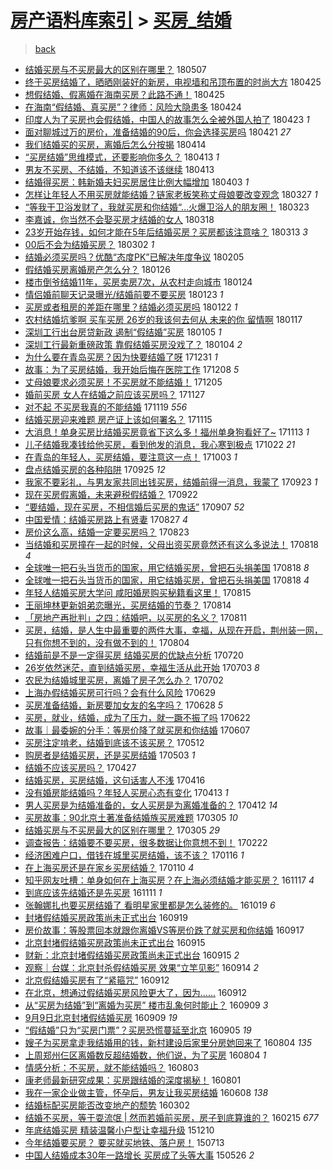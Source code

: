 [房产语料库索引](../../README.md)  > [买房_结婚](买房_结婚.md)
====
> [back](../README.md)

- [结婚买房与不买房最大的区别在哪里？](http://jkwz.applinzi.com/ittc/7100303235036480523.html#%E7%BB%93%E5%A9%9A%E4%B9%B0%E6%88%BF%E4%B8%8E%E4%B8%8D%E4%B9%B0%E6%88%BF%E6%9C%80%E5%A4%A7%E7%9A%84%E5%8C%BA%E5%88%AB%E5%9C%A8%E5%93%AA%E9%87%8C%EF%BC%9F) 180507  
- [终于买房结婚了，晒晒刚装好的新房，电视墙和吊顶布置的时尚大方](http://jkwz.applinzi.com/ittc/7095875931791164427.html#%E7%BB%88%E4%BA%8E%E4%B9%B0%E6%88%BF%E7%BB%93%E5%A9%9A%E4%BA%86%EF%BC%8C%E6%99%92%E6%99%92%E5%88%9A%E8%A3%85%E5%A5%BD%E7%9A%84%E6%96%B0%E6%88%BF%EF%BC%8C%E7%94%B5%E8%A7%86%E5%A2%99%E5%92%8C%E5%90%8A%E9%A1%B6%E5%B8%83%E7%BD%AE%E7%9A%84%E6%97%B6%E5%B0%9A%E5%A4%A7%E6%96%B9) 180425  
- [想假结婚、假离婚在海南买房？此路不通！](http://jkwz.applinzi.com/ittc/7095823644188214283.html#%E6%83%B3%E5%81%87%E7%BB%93%E5%A9%9A%E3%80%81%E5%81%87%E7%A6%BB%E5%A9%9A%E5%9C%A8%E6%B5%B7%E5%8D%97%E4%B9%B0%E6%88%BF%EF%BC%9F%E6%AD%A4%E8%B7%AF%E4%B8%8D%E9%80%9A%EF%BC%81) 180425  
- [在海南“假结婚、真买房”？律师：风险大隐患多](http://jkwz.applinzi.com/ittc/7095540464847684625.html#%E5%9C%A8%E6%B5%B7%E5%8D%97%E2%80%9C%E5%81%87%E7%BB%93%E5%A9%9A%E3%80%81%E7%9C%9F%E4%B9%B0%E6%88%BF%E2%80%9D%EF%BC%9F%E5%BE%8B%E5%B8%88%EF%BC%9A%E9%A3%8E%E9%99%A9%E5%A4%A7%E9%9A%90%E6%82%A3%E5%A4%9A) 180424  
- [印度人为了买房也会假结婚，中国人的故事怎么全被外国人拍了](http://jkwz.applinzi.com/ittc/7093633131699766278.html#%E5%8D%B0%E5%BA%A6%E4%BA%BA%E4%B8%BA%E4%BA%86%E4%B9%B0%E6%88%BF%E4%B9%9F%E4%BC%9A%E5%81%87%E7%BB%93%E5%A9%9A%EF%BC%8C%E4%B8%AD%E5%9B%BD%E4%BA%BA%E7%9A%84%E6%95%85%E4%BA%8B%E6%80%8E%E4%B9%88%E5%85%A8%E8%A2%AB%E5%A4%96%E5%9B%BD%E4%BA%BA%E6%8B%8D%E4%BA%86) 180423 *1* 
- [面对聊城过万的房价，准备结婚的90后，你会选择买房吗](http://jkwz.applinzi.com/ittc/7094381483164959761.html#%E9%9D%A2%E5%AF%B9%E8%81%8A%E5%9F%8E%E8%BF%87%E4%B8%87%E7%9A%84%E6%88%BF%E4%BB%B7%EF%BC%8C%E5%87%86%E5%A4%87%E7%BB%93%E5%A9%9A%E7%9A%8490%E5%90%8E%EF%BC%8C%E4%BD%A0%E4%BC%9A%E9%80%89%E6%8B%A9%E4%B9%B0%E6%88%BF%E5%90%97) 180421 *27* 
- [我们结婚买的买房，离婚后怎么分按揭](http://jkwz.applinzi.com/ittc/7091925327377073158.html#%E6%88%91%E4%BB%AC%E7%BB%93%E5%A9%9A%E4%B9%B0%E7%9A%84%E4%B9%B0%E6%88%BF%EF%BC%8C%E7%A6%BB%E5%A9%9A%E5%90%8E%E6%80%8E%E4%B9%88%E5%88%86%E6%8C%89%E6%8F%AD) 180414  
- [“买房结婚”思维模式，还要影响你多久？](http://jkwz.applinzi.com/ittc/7091598029469778951.html#%E2%80%9C%E4%B9%B0%E6%88%BF%E7%BB%93%E5%A9%9A%E2%80%9D%E6%80%9D%E7%BB%B4%E6%A8%A1%E5%BC%8F%EF%BC%8C%E8%BF%98%E8%A6%81%E5%BD%B1%E5%93%8D%E4%BD%A0%E5%A4%9A%E4%B9%85%EF%BC%9F) 180413 *1* 
- [男友不买房、不结婚，不知道该不该继续](http://jkwz.applinzi.com/ittc/7091541126282740746.html#%E7%94%B7%E5%8F%8B%E4%B8%8D%E4%B9%B0%E6%88%BF%E3%80%81%E4%B8%8D%E7%BB%93%E5%A9%9A%EF%BC%8C%E4%B8%8D%E7%9F%A5%E9%81%93%E8%AF%A5%E4%B8%8D%E8%AF%A5%E7%BB%A7%E7%BB%AD) 180413  
- [结婚得买房：韩新婚夫妇买房居住比例大幅增加](http://jkwz.applinzi.com/ittc/7087762641831592971.html#%E7%BB%93%E5%A9%9A%E5%BE%97%E4%B9%B0%E6%88%BF%EF%BC%9A%E9%9F%A9%E6%96%B0%E5%A9%9A%E5%A4%AB%E5%A6%87%E4%B9%B0%E6%88%BF%E5%B1%85%E4%BD%8F%E6%AF%94%E4%BE%8B%E5%A4%A7%E5%B9%85%E5%A2%9E%E5%8A%A0) 180403 *1* 
- [怎样让年轻人不用买房就能结婚？链家老板笑称丈母娘要改变观念](http://jkwz.applinzi.com/ittc/7085087036119974919.html#%E6%80%8E%E6%A0%B7%E8%AE%A9%E5%B9%B4%E8%BD%BB%E4%BA%BA%E4%B8%8D%E7%94%A8%E4%B9%B0%E6%88%BF%E5%B0%B1%E8%83%BD%E7%BB%93%E5%A9%9A%EF%BC%9F%E9%93%BE%E5%AE%B6%E8%80%81%E6%9D%BF%E7%AC%91%E7%A7%B0%E4%B8%88%E6%AF%8D%E5%A8%98%E8%A6%81%E6%94%B9%E5%8F%98%E8%A7%82%E5%BF%B5) 180327 *1* 
- [“等我干卫浴发财了，我就买房和你结婚“…火爆卫浴人的朋友圈！](http://jkwz.applinzi.com/ittc/7083611160769463303.html#%E2%80%9C%E7%AD%89%E6%88%91%E5%B9%B2%E5%8D%AB%E6%B5%B4%E5%8F%91%E8%B4%A2%E4%BA%86%EF%BC%8C%E6%88%91%E5%B0%B1%E4%B9%B0%E6%88%BF%E5%92%8C%E4%BD%A0%E7%BB%93%E5%A9%9A%E2%80%9C%E2%80%A6%E7%81%AB%E7%88%86%E5%8D%AB%E6%B5%B4%E4%BA%BA%E7%9A%84%E6%9C%8B%E5%8F%8B%E5%9C%88%EF%BC%81) 180323  
- [李嘉诚，你当然不会娶买房才结婚的女人](http://jkwz.applinzi.com/ittc/7081946989661258768.html#%E6%9D%8E%E5%98%89%E8%AF%9A%EF%BC%8C%E4%BD%A0%E5%BD%93%E7%84%B6%E4%B8%8D%E4%BC%9A%E5%A8%B6%E4%B9%B0%E6%88%BF%E6%89%8D%E7%BB%93%E5%A9%9A%E7%9A%84%E5%A5%B3%E4%BA%BA) 180318  
- [23岁开始存钱，如何才能在5年后结婚买房？买房都该注意啥？](http://jkwz.applinzi.com/ittc/7080011410128241680.html#23%E5%B2%81%E5%BC%80%E5%A7%8B%E5%AD%98%E9%92%B1%EF%BC%8C%E5%A6%82%E4%BD%95%E6%89%8D%E8%83%BD%E5%9C%A85%E5%B9%B4%E5%90%8E%E7%BB%93%E5%A9%9A%E4%B9%B0%E6%88%BF%EF%BC%9F%E4%B9%B0%E6%88%BF%E9%83%BD%E8%AF%A5%E6%B3%A8%E6%84%8F%E5%95%A5%EF%BC%9F) 180313 *3* 
- [00后不会为结婚买房？](http://jkwz.applinzi.com/ittc/7075822659386737681.html#00%E5%90%8E%E4%B8%8D%E4%BC%9A%E4%B8%BA%E7%BB%93%E5%A9%9A%E4%B9%B0%E6%88%BF%EF%BC%9F) 180302 *1* 
- [结婚必须买房吗？优酷“态度PK”已解决年度争议](http://jkwz.applinzi.com/ittc/7066643068885664779.html#%E7%BB%93%E5%A9%9A%E5%BF%85%E9%A1%BB%E4%B9%B0%E6%88%BF%E5%90%97%EF%BC%9F%E4%BC%98%E9%85%B7%E2%80%9C%E6%80%81%E5%BA%A6PK%E2%80%9D%E5%B7%B2%E8%A7%A3%E5%86%B3%E5%B9%B4%E5%BA%A6%E4%BA%89%E8%AE%AE) 180205  
- [假结婚买房离婚房产怎么分？](http://jkwz.applinzi.com/ittc/7062806883373417489.html#%E5%81%87%E7%BB%93%E5%A9%9A%E4%B9%B0%E6%88%BF%E7%A6%BB%E5%A9%9A%E6%88%BF%E4%BA%A7%E6%80%8E%E4%B9%88%E5%88%86%EF%BC%9F) 180126  
- [楼市倒爷结婚11年，买房卖房7次，从农村走向城市](http://jkwz.applinzi.com/ittc/7062086617265603591.html#%E6%A5%BC%E5%B8%82%E5%80%92%E7%88%B7%E7%BB%93%E5%A9%9A11%E5%B9%B4%EF%BC%8C%E4%B9%B0%E6%88%BF%E5%8D%96%E6%88%BF7%E6%AC%A1%EF%BC%8C%E4%BB%8E%E5%86%9C%E6%9D%91%E8%B5%B0%E5%90%91%E5%9F%8E%E5%B8%82) 180124  
- [情侣婚前聊天记录曝光/结婚前要不要买房](http://jkwz.applinzi.com/ittc/7061828497142449163.html#%E6%83%85%E4%BE%A3%E5%A9%9A%E5%89%8D%E8%81%8A%E5%A4%A9%E8%AE%B0%E5%BD%95%E6%9B%9D%E5%85%89%2F%E7%BB%93%E5%A9%9A%E5%89%8D%E8%A6%81%E4%B8%8D%E8%A6%81%E4%B9%B0%E6%88%BF) 180123 *1* 
- [买房或者租房的差距在哪里？结婚必须买房吗](http://jkwz.applinzi.com/ittc/7061353845072856074.html#%E4%B9%B0%E6%88%BF%E6%88%96%E8%80%85%E7%A7%9F%E6%88%BF%E7%9A%84%E5%B7%AE%E8%B7%9D%E5%9C%A8%E5%93%AA%E9%87%8C%EF%BC%9F%E7%BB%93%E5%A9%9A%E5%BF%85%E9%A1%BB%E4%B9%B0%E6%88%BF%E5%90%97) 180122 *1* 
- [农村结婚坑爹啊 买车买房 26岁的我该何去何从 未来的你 留情啊](http://jkwz.applinzi.com/ittc/7059668311590044688.html#%E5%86%9C%E6%9D%91%E7%BB%93%E5%A9%9A%E5%9D%91%E7%88%B9%E5%95%8A+%E4%B9%B0%E8%BD%A6%E4%B9%B0%E6%88%BF+26%E5%B2%81%E7%9A%84%E6%88%91%E8%AF%A5%E4%BD%95%E5%8E%BB%E4%BD%95%E4%BB%8E+%E6%9C%AA%E6%9D%A5%E7%9A%84%E4%BD%A0+%E7%95%99%E6%83%85%E5%95%8A) 180117  
- [深圳工行出台房贷新政 遏制“假结婚”买房](http://jkwz.applinzi.com/ittc/7055052623755871242.html#%E6%B7%B1%E5%9C%B3%E5%B7%A5%E8%A1%8C%E5%87%BA%E5%8F%B0%E6%88%BF%E8%B4%B7%E6%96%B0%E6%94%BF+%E9%81%8F%E5%88%B6%E2%80%9C%E5%81%87%E7%BB%93%E5%A9%9A%E2%80%9D%E4%B9%B0%E6%88%BF) 180105 *1* 
- [深圳工行最新重磅政策 靠假结婚买房没戏了？](http://jkwz.applinzi.com/ittc/7054664969834988560.html#%E6%B7%B1%E5%9C%B3%E5%B7%A5%E8%A1%8C%E6%9C%80%E6%96%B0%E9%87%8D%E7%A3%85%E6%94%BF%E7%AD%96+%E9%9D%A0%E5%81%87%E7%BB%93%E5%A9%9A%E4%B9%B0%E6%88%BF%E6%B2%A1%E6%88%8F%E4%BA%86%EF%BC%9F) 180104 *2* 
- [为什么要在青岛买房？因为快要结婚了呀](http://jkwz.applinzi.com/ittc/7053177857507853318.html#%E4%B8%BA%E4%BB%80%E4%B9%88%E8%A6%81%E5%9C%A8%E9%9D%92%E5%B2%9B%E4%B9%B0%E6%88%BF%EF%BC%9F%E5%9B%A0%E4%B8%BA%E5%BF%AB%E8%A6%81%E7%BB%93%E5%A9%9A%E4%BA%86%E5%91%80) 171231 *1* 
- [故事：为了买房结婚，我开始后悔在医院工作](http://jkwz.applinzi.com/ittc/7044751125339702289.html#%E6%95%85%E4%BA%8B%EF%BC%9A%E4%B8%BA%E4%BA%86%E4%B9%B0%E6%88%BF%E7%BB%93%E5%A9%9A%EF%BC%8C%E6%88%91%E5%BC%80%E5%A7%8B%E5%90%8E%E6%82%94%E5%9C%A8%E5%8C%BB%E9%99%A2%E5%B7%A5%E4%BD%9C) 171208 *5* 
- [丈母娘要求必须买房！不买房就不能结婚！](http://jkwz.applinzi.com/ittc/7040995706733593616.html#%E4%B8%88%E6%AF%8D%E5%A8%98%E8%A6%81%E6%B1%82%E5%BF%85%E9%A1%BB%E4%B9%B0%E6%88%BF%EF%BC%81%E4%B8%8D%E4%B9%B0%E6%88%BF%E5%B0%B1%E4%B8%8D%E8%83%BD%E7%BB%93%E5%A9%9A%EF%BC%81) 171205  
- [婚前买房 女人在结婚之前应该买房吗？](http://jkwz.applinzi.com/ittc/7040674491494040593.html#%E5%A9%9A%E5%89%8D%E4%B9%B0%E6%88%BF+%E5%A5%B3%E4%BA%BA%E5%9C%A8%E7%BB%93%E5%A9%9A%E4%B9%8B%E5%89%8D%E5%BA%94%E8%AF%A5%E4%B9%B0%E6%88%BF%E5%90%97%EF%BC%9F) 171127  
- [对不起 不买房我真的不能结婚](http://jkwz.applinzi.com/ittc/7034829993933276176.html#%E5%AF%B9%E4%B8%8D%E8%B5%B7+%E4%B8%8D%E4%B9%B0%E6%88%BF%E6%88%91%E7%9C%9F%E7%9A%84%E4%B8%8D%E8%83%BD%E7%BB%93%E5%A9%9A) 171119 *556* 
- [结婚买房迎来难题 房产证上该如何署名？](http://jkwz.applinzi.com/ittc/7036132336536650768.html#%E7%BB%93%E5%A9%9A%E4%B9%B0%E6%88%BF%E8%BF%8E%E6%9D%A5%E9%9A%BE%E9%A2%98+%E6%88%BF%E4%BA%A7%E8%AF%81%E4%B8%8A%E8%AF%A5%E5%A6%82%E4%BD%95%E7%BD%B2%E5%90%8D%EF%BC%9F) 171115  
- [大消息！单身买房比结婚买房竟省下这么多！福州单身狗看好了~](http://jkwz.applinzi.com/ittc/7035434033717183504.html#%E5%A4%A7%E6%B6%88%E6%81%AF%EF%BC%81%E5%8D%95%E8%BA%AB%E4%B9%B0%E6%88%BF%E6%AF%94%E7%BB%93%E5%A9%9A%E4%B9%B0%E6%88%BF%E7%AB%9F%E7%9C%81%E4%B8%8B%E8%BF%99%E4%B9%88%E5%A4%9A%EF%BC%81%E7%A6%8F%E5%B7%9E%E5%8D%95%E8%BA%AB%E7%8B%97%E7%9C%8B%E5%A5%BD%E4%BA%86%7E) 171113 *1* 
- [儿子结婚我凑钱给他买房，看到他发的消息，我心寒到极点](http://jkwz.applinzi.com/ittc/7027252320235160592.html#%E5%84%BF%E5%AD%90%E7%BB%93%E5%A9%9A%E6%88%91%E5%87%91%E9%92%B1%E7%BB%99%E4%BB%96%E4%B9%B0%E6%88%BF%EF%BC%8C%E7%9C%8B%E5%88%B0%E4%BB%96%E5%8F%91%E7%9A%84%E6%B6%88%E6%81%AF%EF%BC%8C%E6%88%91%E5%BF%83%E5%AF%92%E5%88%B0%E6%9E%81%E7%82%B9) 171022 *21* 
- [在青岛的年轻人，买房结婚，要注意这一点！](http://jkwz.applinzi.com/ittc/7020153820422865936.html#%E5%9C%A8%E9%9D%92%E5%B2%9B%E7%9A%84%E5%B9%B4%E8%BD%BB%E4%BA%BA%EF%BC%8C%E4%B9%B0%E6%88%BF%E7%BB%93%E5%A9%9A%EF%BC%8C%E8%A6%81%E6%B3%A8%E6%84%8F%E8%BF%99%E4%B8%80%E7%82%B9%EF%BC%81) 171003 *1* 
- [盘点结婚买房的各种陷阱](http://jkwz.applinzi.com/ittc/7017158319565964304.html#%E7%9B%98%E7%82%B9%E7%BB%93%E5%A9%9A%E4%B9%B0%E6%88%BF%E7%9A%84%E5%90%84%E7%A7%8D%E9%99%B7%E9%98%B1) 170925 *12* 
- [我家不要彩礼，与男友家共同出钱买房，结婚前得一消息，我蒙了](http://jkwz.applinzi.com/ittc/7016638426173146128.html#%E6%88%91%E5%AE%B6%E4%B8%8D%E8%A6%81%E5%BD%A9%E7%A4%BC%EF%BC%8C%E4%B8%8E%E7%94%B7%E5%8F%8B%E5%AE%B6%E5%85%B1%E5%90%8C%E5%87%BA%E9%92%B1%E4%B9%B0%E6%88%BF%EF%BC%8C%E7%BB%93%E5%A9%9A%E5%89%8D%E5%BE%97%E4%B8%80%E6%B6%88%E6%81%AF%EF%BC%8C%E6%88%91%E8%92%99%E4%BA%86) 170923 *1* 
- [现在买房假离婚，未来避税假结婚？](http://jkwz.applinzi.com/ittc/7016125355742725137.html#%E7%8E%B0%E5%9C%A8%E4%B9%B0%E6%88%BF%E5%81%87%E7%A6%BB%E5%A9%9A%EF%BC%8C%E6%9C%AA%E6%9D%A5%E9%81%BF%E7%A8%8E%E5%81%87%E7%BB%93%E5%A9%9A%EF%BC%9F) 170922  
- [“要结婚，现在买房，不相信婚后买房的鬼话”](http://jkwz.applinzi.com/ittc/7010715227593901072.html#%E2%80%9C%E8%A6%81%E7%BB%93%E5%A9%9A%EF%BC%8C%E7%8E%B0%E5%9C%A8%E4%B9%B0%E6%88%BF%EF%BC%8C%E4%B8%8D%E7%9B%B8%E4%BF%A1%E5%A9%9A%E5%90%8E%E4%B9%B0%E6%88%BF%E7%9A%84%E9%AC%BC%E8%AF%9D%E2%80%9D) 170907 *52* 
- [中国爱情：结婚买房路上有贤妻](http://jkwz.applinzi.com/ittc/7006520011093705745.html#%E4%B8%AD%E5%9B%BD%E7%88%B1%E6%83%85%EF%BC%9A%E7%BB%93%E5%A9%9A%E4%B9%B0%E6%88%BF%E8%B7%AF%E4%B8%8A%E6%9C%89%E8%B4%A4%E5%A6%BB) 170827 *4* 
- [房价这么高，结婚一定要买房吗？](http://jkwz.applinzi.com/ittc/7004956550245123088.html#%E6%88%BF%E4%BB%B7%E8%BF%99%E4%B9%88%E9%AB%98%EF%BC%8C%E7%BB%93%E5%A9%9A%E4%B8%80%E5%AE%9A%E8%A6%81%E4%B9%B0%E6%88%BF%E5%90%97%EF%BC%9F) 170823  
- [当结婚和买房撞在一起的时候，父母出资买房竟然还有这么多说法！](http://jkwz.applinzi.com/ittc/7003218958747173905.html#%E5%BD%93%E7%BB%93%E5%A9%9A%E5%92%8C%E4%B9%B0%E6%88%BF%E6%92%9E%E5%9C%A8%E4%B8%80%E8%B5%B7%E7%9A%84%E6%97%B6%E5%80%99%EF%BC%8C%E7%88%B6%E6%AF%8D%E5%87%BA%E8%B5%84%E4%B9%B0%E6%88%BF%E7%AB%9F%E7%84%B6%E8%BF%98%E6%9C%89%E8%BF%99%E4%B9%88%E5%A4%9A%E8%AF%B4%E6%B3%95%EF%BC%81) 170818 *4* 
- [全球唯一把石头当货币的国家，用它结婚买房，曾把石头捐美国](http://jkwz.applinzi.com/ittc/7003148892227765264.html#%E5%85%A8%E7%90%83%E5%94%AF%E4%B8%80%E6%8A%8A%E7%9F%B3%E5%A4%B4%E5%BD%93%E8%B4%A7%E5%B8%81%E7%9A%84%E5%9B%BD%E5%AE%B6%EF%BC%8C%E7%94%A8%E5%AE%83%E7%BB%93%E5%A9%9A%E4%B9%B0%E6%88%BF%EF%BC%8C%E6%9B%BE%E6%8A%8A%E7%9F%B3%E5%A4%B4%E6%8D%90%E7%BE%8E%E5%9B%BD) 170818 *8* 
- [全球唯一把石头当货币的国家，用它结婚买房，曾把石头捐美国](http://jkwz.applinzi.com/ittc/7002921176295539728.html#%E5%85%A8%E7%90%83%E5%94%AF%E4%B8%80%E6%8A%8A%E7%9F%B3%E5%A4%B4%E5%BD%93%E8%B4%A7%E5%B8%81%E7%9A%84%E5%9B%BD%E5%AE%B6%EF%BC%8C%E7%94%A8%E5%AE%83%E7%BB%93%E5%A9%9A%E4%B9%B0%E6%88%BF%EF%BC%8C%E6%9B%BE%E6%8A%8A%E7%9F%B3%E5%A4%B4%E6%8D%90%E7%BE%8E%E5%9B%BD) 170818 *4* 
- [年轻人结婚买房大学问 咸阳婚房购买秘籍看这里！](http://jkwz.applinzi.com/ittc/7001948065131660304.html#%E5%B9%B4%E8%BD%BB%E4%BA%BA%E7%BB%93%E5%A9%9A%E4%B9%B0%E6%88%BF%E5%A4%A7%E5%AD%A6%E9%97%AE+%E5%92%B8%E9%98%B3%E5%A9%9A%E6%88%BF%E8%B4%AD%E4%B9%B0%E7%A7%98%E7%B1%8D%E7%9C%8B%E8%BF%99%E9%87%8C%EF%BC%81) 170815  
- [王丽坤林更新姐弟恋曝光，买房结婚的节奏？](http://jkwz.applinzi.com/ittc/7001608375899784208.html#%E7%8E%8B%E4%B8%BD%E5%9D%A4%E6%9E%97%E6%9B%B4%E6%96%B0%E5%A7%90%E5%BC%9F%E6%81%8B%E6%9B%9D%E5%85%89%EF%BC%8C%E4%B9%B0%E6%88%BF%E7%BB%93%E5%A9%9A%E7%9A%84%E8%8A%82%E5%A5%8F%EF%BC%9F) 170814  
- [「房地产再批判」之四：结婚吧，以买房的名义？](http://jkwz.applinzi.com/ittc/7000488641338803217.html#%E3%80%8C%E6%88%BF%E5%9C%B0%E4%BA%A7%E5%86%8D%E6%89%B9%E5%88%A4%E3%80%8D%E4%B9%8B%E5%9B%9B%EF%BC%9A%E7%BB%93%E5%A9%9A%E5%90%A7%EF%BC%8C%E4%BB%A5%E4%B9%B0%E6%88%BF%E7%9A%84%E5%90%8D%E4%B9%89%EF%BC%9F) 170811  
- [买房，结婚，是人生中最重要的两件大事，幸福，从现在开启，荆州装一网，只有你想不到的，没有做不到的！](http://jkwz.applinzi.com/ittc/6997980442886931473.html#%E4%B9%B0%E6%88%BF%EF%BC%8C%E7%BB%93%E5%A9%9A%EF%BC%8C%E6%98%AF%E4%BA%BA%E7%94%9F%E4%B8%AD%E6%9C%80%E9%87%8D%E8%A6%81%E7%9A%84%E4%B8%A4%E4%BB%B6%E5%A4%A7%E4%BA%8B%EF%BC%8C%E5%B9%B8%E7%A6%8F%EF%BC%8C%E4%BB%8E%E7%8E%B0%E5%9C%A8%E5%BC%80%E5%90%AF%EF%BC%8C%E8%8D%86%E5%B7%9E%E8%A3%85%E4%B8%80%E7%BD%91%EF%BC%8C%E5%8F%AA%E6%9C%89%E4%BD%A0%E6%83%B3%E4%B8%8D%E5%88%B0%E7%9A%84%EF%BC%8C%E6%B2%A1%E6%9C%89%E5%81%9A%E4%B8%8D%E5%88%B0%E7%9A%84%EF%BC%81) 170804  
- [结婚前是不是一定得买房 结婚买房的优缺点分析](http://jkwz.applinzi.com/ittc/6992400278115320848.html#%E7%BB%93%E5%A9%9A%E5%89%8D%E6%98%AF%E4%B8%8D%E6%98%AF%E4%B8%80%E5%AE%9A%E5%BE%97%E4%B9%B0%E6%88%BF+%E7%BB%93%E5%A9%9A%E4%B9%B0%E6%88%BF%E7%9A%84%E4%BC%98%E7%BC%BA%E7%82%B9%E5%88%86%E6%9E%90) 170720  
- [26岁依然迷茫，直到结婚买房，幸福生活从此开始](http://jkwz.applinzi.com/ittc/6985772071702234116.html#26%E5%B2%81%E4%BE%9D%E7%84%B6%E8%BF%B7%E8%8C%AB%EF%BC%8C%E7%9B%B4%E5%88%B0%E7%BB%93%E5%A9%9A%E4%B9%B0%E6%88%BF%EF%BC%8C%E5%B9%B8%E7%A6%8F%E7%94%9F%E6%B4%BB%E4%BB%8E%E6%AD%A4%E5%BC%80%E5%A7%8B) 170703 *8* 
- [农民为结婚城里买房，离婚了房子怎么办？](http://jkwz.applinzi.com/ittc/6985834995170935813.html#%E5%86%9C%E6%B0%91%E4%B8%BA%E7%BB%93%E5%A9%9A%E5%9F%8E%E9%87%8C%E4%B9%B0%E6%88%BF%EF%BC%8C%E7%A6%BB%E5%A9%9A%E4%BA%86%E6%88%BF%E5%AD%90%E6%80%8E%E4%B9%88%E5%8A%9E%EF%BC%9F) 170702  
- [上海办假结婚买房可行吗？会有什么风险](http://jkwz.applinzi.com/ittc/6984520833606091781.html#%E4%B8%8A%E6%B5%B7%E5%8A%9E%E5%81%87%E7%BB%93%E5%A9%9A%E4%B9%B0%E6%88%BF%E5%8F%AF%E8%A1%8C%E5%90%97%EF%BC%9F%E4%BC%9A%E6%9C%89%E4%BB%80%E4%B9%88%E9%A3%8E%E9%99%A9) 170629  
- [买房准备结婚，新房要加女友的名字吗？](http://jkwz.applinzi.com/ittc/6984157449685566469.html#%E4%B9%B0%E6%88%BF%E5%87%86%E5%A4%87%E7%BB%93%E5%A9%9A%EF%BC%8C%E6%96%B0%E6%88%BF%E8%A6%81%E5%8A%A0%E5%A5%B3%E5%8F%8B%E7%9A%84%E5%90%8D%E5%AD%97%E5%90%97%EF%BC%9F) 170628 *5* 
- [买房，就业，结婚，成为了压力，就一蹶不振了吗](http://jkwz.applinzi.com/ittc/6981954362975716357.html#%E4%B9%B0%E6%88%BF%EF%BC%8C%E5%B0%B1%E4%B8%9A%EF%BC%8C%E7%BB%93%E5%A9%9A%EF%BC%8C%E6%88%90%E4%B8%BA%E4%BA%86%E5%8E%8B%E5%8A%9B%EF%BC%8C%E5%B0%B1%E4%B8%80%E8%B9%B6%E4%B8%8D%E6%8C%AF%E4%BA%86%E5%90%97) 170622  
- [故事｜最委婉的分手：等房价降了就买房和你结婚](http://jkwz.applinzi.com/ittc/6976478164594197508.html#%E6%95%85%E4%BA%8B%EF%BD%9C%E6%9C%80%E5%A7%94%E5%A9%89%E7%9A%84%E5%88%86%E6%89%8B%EF%BC%9A%E7%AD%89%E6%88%BF%E4%BB%B7%E9%99%8D%E4%BA%86%E5%B0%B1%E4%B9%B0%E6%88%BF%E5%92%8C%E4%BD%A0%E7%BB%93%E5%A9%9A) 170607  
- [买房注定啃老，结婚到底该不该买房？](http://jkwz.applinzi.com/ittc/6966552410972488708.html#%E4%B9%B0%E6%88%BF%E6%B3%A8%E5%AE%9A%E5%95%83%E8%80%81%EF%BC%8C%E7%BB%93%E5%A9%9A%E5%88%B0%E5%BA%95%E8%AF%A5%E4%B8%8D%E8%AF%A5%E4%B9%B0%E6%88%BF%EF%BC%9F) 170512  
- [购房者是结婚买房，还是买房结婚](http://jkwz.applinzi.com/ittc/6963499884207408132.html#%E8%B4%AD%E6%88%BF%E8%80%85%E6%98%AF%E7%BB%93%E5%A9%9A%E4%B9%B0%E6%88%BF%EF%BC%8C%E8%BF%98%E6%98%AF%E4%B9%B0%E6%88%BF%E7%BB%93%E5%A9%9A) 170503 *1* 
- [结婚不应该买房吗？](http://jkwz.applinzi.com/ittc/6961148186860192773.html#%E7%BB%93%E5%A9%9A%E4%B8%8D%E5%BA%94%E8%AF%A5%E4%B9%B0%E6%88%BF%E5%90%97%EF%BC%9F) 170427  
- [结婚买房，买房结婚，这句话害人不浅](http://jkwz.applinzi.com/ittc/6957238905190482949.html#%E7%BB%93%E5%A9%9A%E4%B9%B0%E6%88%BF%EF%BC%8C%E4%B9%B0%E6%88%BF%E7%BB%93%E5%A9%9A%EF%BC%8C%E8%BF%99%E5%8F%A5%E8%AF%9D%E5%AE%B3%E4%BA%BA%E4%B8%8D%E6%B5%85) 170416  
- [没有婚房能结婚吗？年轻人买房心态有变化](http://jkwz.applinzi.com/ittc/6955935518863918085.html#%E6%B2%A1%E6%9C%89%E5%A9%9A%E6%88%BF%E8%83%BD%E7%BB%93%E5%A9%9A%E5%90%97%EF%BC%9F%E5%B9%B4%E8%BD%BB%E4%BA%BA%E4%B9%B0%E6%88%BF%E5%BF%83%E6%80%81%E6%9C%89%E5%8F%98%E5%8C%96) 170413 *1* 
- [男人买房是为结婚准备的，女人买房是为离婚准备的？](http://jkwz.applinzi.com/ittc/6955334827514528773.html#%E7%94%B7%E4%BA%BA%E4%B9%B0%E6%88%BF%E6%98%AF%E4%B8%BA%E7%BB%93%E5%A9%9A%E5%87%86%E5%A4%87%E7%9A%84%EF%BC%8C%E5%A5%B3%E4%BA%BA%E4%B9%B0%E6%88%BF%E6%98%AF%E4%B8%BA%E7%A6%BB%E5%A9%9A%E5%87%86%E5%A4%87%E7%9A%84%EF%BC%9F) 170412 *14* 
- [买房故事：90北京土著准备结婚族买房难题](http://jkwz.applinzi.com/ittc/6941682160565224453.html#%E4%B9%B0%E6%88%BF%E6%95%85%E4%BA%8B%EF%BC%9A90%E5%8C%97%E4%BA%AC%E5%9C%9F%E8%91%97%E5%87%86%E5%A4%87%E7%BB%93%E5%A9%9A%E6%97%8F%E4%B9%B0%E6%88%BF%E9%9A%BE%E9%A2%98) 170305 *10* 
- [结婚买房与不买房最大的区别在哪里？](http://jkwz.applinzi.com/ittc/6941557317890999301.html#%E7%BB%93%E5%A9%9A%E4%B9%B0%E6%88%BF%E4%B8%8E%E4%B8%8D%E4%B9%B0%E6%88%BF%E6%9C%80%E5%A4%A7%E7%9A%84%E5%8C%BA%E5%88%AB%E5%9C%A8%E5%93%AA%E9%87%8C%EF%BC%9F) 170305 *29* 
- [调查报告：结婚要不要买房，很多数据让你意想不到！](http://jkwz.applinzi.com/ittc/6937396310054536196.html#%E8%B0%83%E6%9F%A5%E6%8A%A5%E5%91%8A%EF%BC%9A%E7%BB%93%E5%A9%9A%E8%A6%81%E4%B8%8D%E8%A6%81%E4%B9%B0%E6%88%BF%EF%BC%8C%E5%BE%88%E5%A4%9A%E6%95%B0%E6%8D%AE%E8%AE%A9%E4%BD%A0%E6%84%8F%E6%83%B3%E4%B8%8D%E5%88%B0%EF%BC%81) 170222  
- [经济困难户口，借钱在城里买房结婚，该不该？](http://jkwz.applinzi.com/ittc/6923879028997227525.html#%E7%BB%8F%E6%B5%8E%E5%9B%B0%E9%9A%BE%E6%88%B7%E5%8F%A3%EF%BC%8C%E5%80%9F%E9%92%B1%E5%9C%A8%E5%9F%8E%E9%87%8C%E4%B9%B0%E6%88%BF%E7%BB%93%E5%A9%9A%EF%BC%8C%E8%AF%A5%E4%B8%8D%E8%AF%A5%EF%BC%9F) 170116 *1* 
- [在上海买房还是在家乡买房结婚？](http://jkwz.applinzi.com/ittc/6921453392894624773.html#%E5%9C%A8%E4%B8%8A%E6%B5%B7%E4%B9%B0%E6%88%BF%E8%BF%98%E6%98%AF%E5%9C%A8%E5%AE%B6%E4%B9%A1%E4%B9%B0%E6%88%BF%E7%BB%93%E5%A9%9A%EF%BC%9F) 170110 *4* 
- [知乎网友吐槽：单身如何在上海买房？在上海必须结婚才能买房？](http://jkwz.applinzi.com/ittc/6901447032819942405.html#%E7%9F%A5%E4%B9%8E%E7%BD%91%E5%8F%8B%E5%90%90%E6%A7%BD%EF%BC%9A%E5%8D%95%E8%BA%AB%E5%A6%82%E4%BD%95%E5%9C%A8%E4%B8%8A%E6%B5%B7%E4%B9%B0%E6%88%BF%EF%BC%9F%E5%9C%A8%E4%B8%8A%E6%B5%B7%E5%BF%85%E9%A1%BB%E7%BB%93%E5%A9%9A%E6%89%8D%E8%83%BD%E4%B9%B0%E6%88%BF%EF%BC%9F) 161117 *4* 
- [到底应该先结婚还是先买房](http://jkwz.applinzi.com/ittc/6880712627889636357.html#%E5%88%B0%E5%BA%95%E5%BA%94%E8%AF%A5%E5%85%88%E7%BB%93%E5%A9%9A%E8%BF%98%E6%98%AF%E5%85%88%E4%B9%B0%E6%88%BF) 161111 *1* 
- [张翰娜扎也要买房结婚了 看明星家里都是怎么装修的。](http://jkwz.applinzi.com/ittc/6890623954997216260.html#%E5%BC%A0%E7%BF%B0%E5%A8%9C%E6%89%8E%E4%B9%9F%E8%A6%81%E4%B9%B0%E6%88%BF%E7%BB%93%E5%A9%9A%E4%BA%86+%E7%9C%8B%E6%98%8E%E6%98%9F%E5%AE%B6%E9%87%8C%E9%83%BD%E6%98%AF%E6%80%8E%E4%B9%88%E8%A3%85%E4%BF%AE%E7%9A%84%E3%80%82) 161019 *6* 
- [封堵假结婚买房政策尚未正式出台](http://jkwz.applinzi.com/ittc/6879496685314638853.html#%E5%B0%81%E5%A0%B5%E5%81%87%E7%BB%93%E5%A9%9A%E4%B9%B0%E6%88%BF%E6%94%BF%E7%AD%96%E5%B0%9A%E6%9C%AA%E6%AD%A3%E5%BC%8F%E5%87%BA%E5%8F%B0) 160919  
- [房价故事：等股票回本就跟你离婚VS等房价跌了就买房和你结婚](http://jkwz.applinzi.com/ittc/6878916800951092228.html#%E6%88%BF%E4%BB%B7%E6%95%85%E4%BA%8B%EF%BC%9A%E7%AD%89%E8%82%A1%E7%A5%A8%E5%9B%9E%E6%9C%AC%E5%B0%B1%E8%B7%9F%E4%BD%A0%E7%A6%BB%E5%A9%9AVS%E7%AD%89%E6%88%BF%E4%BB%B7%E8%B7%8C%E4%BA%86%E5%B0%B1%E4%B9%B0%E6%88%BF%E5%92%8C%E4%BD%A0%E7%BB%93%E5%A9%9A) 160917  
- [北京封堵假结婚买房政策尚未正式出台](http://jkwz.applinzi.com/ittc/6877873847272997892.html#%E5%8C%97%E4%BA%AC%E5%B0%81%E5%A0%B5%E5%81%87%E7%BB%93%E5%A9%9A%E4%B9%B0%E6%88%BF%E6%94%BF%E7%AD%96%E5%B0%9A%E6%9C%AA%E6%AD%A3%E5%BC%8F%E5%87%BA%E5%8F%B0) 160915  
- [财新：北京封堵假结婚买房政策尚未正式出台](http://jkwz.applinzi.com/ittc/6877828602934068229.html#%E8%B4%A2%E6%96%B0%EF%BC%9A%E5%8C%97%E4%BA%AC%E5%B0%81%E5%A0%B5%E5%81%87%E7%BB%93%E5%A9%9A%E4%B9%B0%E6%88%BF%E6%94%BF%E7%AD%96%E5%B0%9A%E6%9C%AA%E6%AD%A3%E5%BC%8F%E5%87%BA%E5%8F%B0) 160915 *2* 
- [观察｜台媒：北京封杀假结婚买房 效果“立竿见影”](http://jkwz.applinzi.com/ittc/6877771922129028100.html#%E8%A7%82%E5%AF%9F%EF%BD%9C%E5%8F%B0%E5%AA%92%EF%BC%9A%E5%8C%97%E4%BA%AC%E5%B0%81%E6%9D%80%E5%81%87%E7%BB%93%E5%A9%9A%E4%B9%B0%E6%88%BF+%E6%95%88%E6%9E%9C%E2%80%9C%E7%AB%8B%E7%AB%BF%E8%A7%81%E5%BD%B1%E2%80%9D) 160914 *2* 
- [北京假结婚买房有了“紧箍咒”](http://jkwz.applinzi.com/ittc/6877026823258506245.html#%E5%8C%97%E4%BA%AC%E5%81%87%E7%BB%93%E5%A9%9A%E4%B9%B0%E6%88%BF%E6%9C%89%E4%BA%86%E2%80%9C%E7%B4%A7%E7%AE%8D%E5%92%92%E2%80%9D) 160912  
- [在北京，想通过假结婚买房风险更大了，因为......](http://jkwz.applinzi.com/ittc/6876996089487557636.html#%E5%9C%A8%E5%8C%97%E4%BA%AC%EF%BC%8C%E6%83%B3%E9%80%9A%E8%BF%87%E5%81%87%E7%BB%93%E5%A9%9A%E4%B9%B0%E6%88%BF%E9%A3%8E%E9%99%A9%E6%9B%B4%E5%A4%A7%E4%BA%86%EF%BC%8C%E5%9B%A0%E4%B8%BA......) 160912  
- [从“买房为结婚”到“离婚为买房” 楼市乱象何时能止？](http://jkwz.applinzi.com/ittc/6875828593761977349.html#%E4%BB%8E%E2%80%9C%E4%B9%B0%E6%88%BF%E4%B8%BA%E7%BB%93%E5%A9%9A%E2%80%9D%E5%88%B0%E2%80%9C%E7%A6%BB%E5%A9%9A%E4%B8%BA%E4%B9%B0%E6%88%BF%E2%80%9D+%E6%A5%BC%E5%B8%82%E4%B9%B1%E8%B1%A1%E4%BD%95%E6%97%B6%E8%83%BD%E6%AD%A2%EF%BC%9F) 160909 *3* 
- [9月9日北京封堵假结婚买房](http://jkwz.applinzi.com/ittc/6875784147448103940.html#9%E6%9C%889%E6%97%A5%E5%8C%97%E4%BA%AC%E5%B0%81%E5%A0%B5%E5%81%87%E7%BB%93%E5%A9%9A%E4%B9%B0%E6%88%BF) 160909 *19* 
- [“假结婚”只为“买房门票”？买房恐慌蔓延至北京](http://jkwz.applinzi.com/ittc/6874339479661315076.html#%E2%80%9C%E5%81%87%E7%BB%93%E5%A9%9A%E2%80%9D%E5%8F%AA%E4%B8%BA%E2%80%9C%E4%B9%B0%E6%88%BF%E9%97%A8%E7%A5%A8%E2%80%9D%EF%BC%9F%E4%B9%B0%E6%88%BF%E6%81%90%E6%85%8C%E8%94%93%E5%BB%B6%E8%87%B3%E5%8C%97%E4%BA%AC) 160905 *19* 
- [嫂子为买房拿走我结婚用的钱，新村建设后家里分房她回来了](http://jkwz.applinzi.com/ittc/6862562428784755717.html#%E5%AB%82%E5%AD%90%E4%B8%BA%E4%B9%B0%E6%88%BF%E6%8B%BF%E8%B5%B0%E6%88%91%E7%BB%93%E5%A9%9A%E7%94%A8%E7%9A%84%E9%92%B1%EF%BC%8C%E6%96%B0%E6%9D%91%E5%BB%BA%E8%AE%BE%E5%90%8E%E5%AE%B6%E9%87%8C%E5%88%86%E6%88%BF%E5%A5%B9%E5%9B%9E%E6%9D%A5%E4%BA%86) 160804 *135* 
- [上周郑州仨区离婚数反超结婚数，他们说，为了买房](http://jkwz.applinzi.com/ittc/6862562588214428676.html#%E4%B8%8A%E5%91%A8%E9%83%91%E5%B7%9E%E4%BB%A8%E5%8C%BA%E7%A6%BB%E5%A9%9A%E6%95%B0%E5%8F%8D%E8%B6%85%E7%BB%93%E5%A9%9A%E6%95%B0%EF%BC%8C%E4%BB%96%E4%BB%AC%E8%AF%B4%EF%BC%8C%E4%B8%BA%E4%BA%86%E4%B9%B0%E6%88%BF) 160804 *1* 
- [情感分析：不买房，就不能结婚吗？](http://jkwz.applinzi.com/ittc/6862076451012215813.html#%E6%83%85%E6%84%9F%E5%88%86%E6%9E%90%EF%BC%9A%E4%B8%8D%E4%B9%B0%E6%88%BF%EF%BC%8C%E5%B0%B1%E4%B8%8D%E8%83%BD%E7%BB%93%E5%A9%9A%E5%90%97%EF%BC%9F) 160803  
- [康老师最新研究成果：买房跟结婚的深度揭秘！](http://jkwz.applinzi.com/ittc/6861158125146735621.html#%E5%BA%B7%E8%80%81%E5%B8%88%E6%9C%80%E6%96%B0%E7%A0%94%E7%A9%B6%E6%88%90%E6%9E%9C%EF%BC%9A%E4%B9%B0%E6%88%BF%E8%B7%9F%E7%BB%93%E5%A9%9A%E7%9A%84%E6%B7%B1%E5%BA%A6%E6%8F%AD%E7%A7%98%EF%BC%81) 160801  
- [我在一家企业做主管，怀孕后，男友让我买房结婚](http://jkwz.applinzi.com/ittc/6841424349441311748.html#%E6%88%91%E5%9C%A8%E4%B8%80%E5%AE%B6%E4%BC%81%E4%B8%9A%E5%81%9A%E4%B8%BB%E7%AE%A1%EF%BC%8C%E6%80%80%E5%AD%95%E5%90%8E%EF%BC%8C%E7%94%B7%E5%8F%8B%E8%AE%A9%E6%88%91%E4%B9%B0%E6%88%BF%E7%BB%93%E5%A9%9A) 160608 *138* 
- [结婚标配买房能否改变地产的颓势](http://jkwz.applinzi.com/ittc/6805020668554904581.html#%E7%BB%93%E5%A9%9A%E6%A0%87%E9%85%8D%E4%B9%B0%E6%88%BF%E8%83%BD%E5%90%A6%E6%94%B9%E5%8F%98%E5%9C%B0%E4%BA%A7%E7%9A%84%E9%A2%93%E5%8A%BF) 160302  
- [结婚不买房，等于耍流氓 | 然而若婚前买房，房子到底算谁的？](http://jkwz.applinzi.com/ittc/6799042368808420356.html#%E7%BB%93%E5%A9%9A%E4%B8%8D%E4%B9%B0%E6%88%BF%EF%BC%8C%E7%AD%89%E4%BA%8E%E8%80%8D%E6%B5%81%E6%B0%93+%7C+%E7%84%B6%E8%80%8C%E8%8B%A5%E5%A9%9A%E5%89%8D%E4%B9%B0%E6%88%BF%EF%BC%8C%E6%88%BF%E5%AD%90%E5%88%B0%E5%BA%95%E7%AE%97%E8%B0%81%E7%9A%84%EF%BC%9F) 160215 *677* 
- [年底结婚买房 精装温馨小户型让幸福升级](http://jkwz.applinzi.com/ittc/6774245118722982916.html#%E5%B9%B4%E5%BA%95%E7%BB%93%E5%A9%9A%E4%B9%B0%E6%88%BF+%E7%B2%BE%E8%A3%85%E6%B8%A9%E9%A6%A8%E5%B0%8F%E6%88%B7%E5%9E%8B%E8%AE%A9%E5%B9%B8%E7%A6%8F%E5%8D%87%E7%BA%A7) 151210  
- [今年结婚要买房？ 要买就买地铁、落户房！](http://jkwz.applinzi.com/ittc/547650614863493473.html#%E4%BB%8A%E5%B9%B4%E7%BB%93%E5%A9%9A%E8%A6%81%E4%B9%B0%E6%88%BF%EF%BC%9F+%E8%A6%81%E4%B9%B0%E5%B0%B1%E4%B9%B0%E5%9C%B0%E9%93%81%E3%80%81%E8%90%BD%E6%88%B7%E6%88%BF%EF%BC%81) 150713  
- [中国人结婚成本30年一路增长 买房成了头等大事](http://jkwz.applinzi.com/ittc/547650611415572887.html#%E4%B8%AD%E5%9B%BD%E4%BA%BA%E7%BB%93%E5%A9%9A%E6%88%90%E6%9C%AC30%E5%B9%B4%E4%B8%80%E8%B7%AF%E5%A2%9E%E9%95%BF+%E4%B9%B0%E6%88%BF%E6%88%90%E4%BA%86%E5%A4%B4%E7%AD%89%E5%A4%A7%E4%BA%8B) 150526 *2* 
